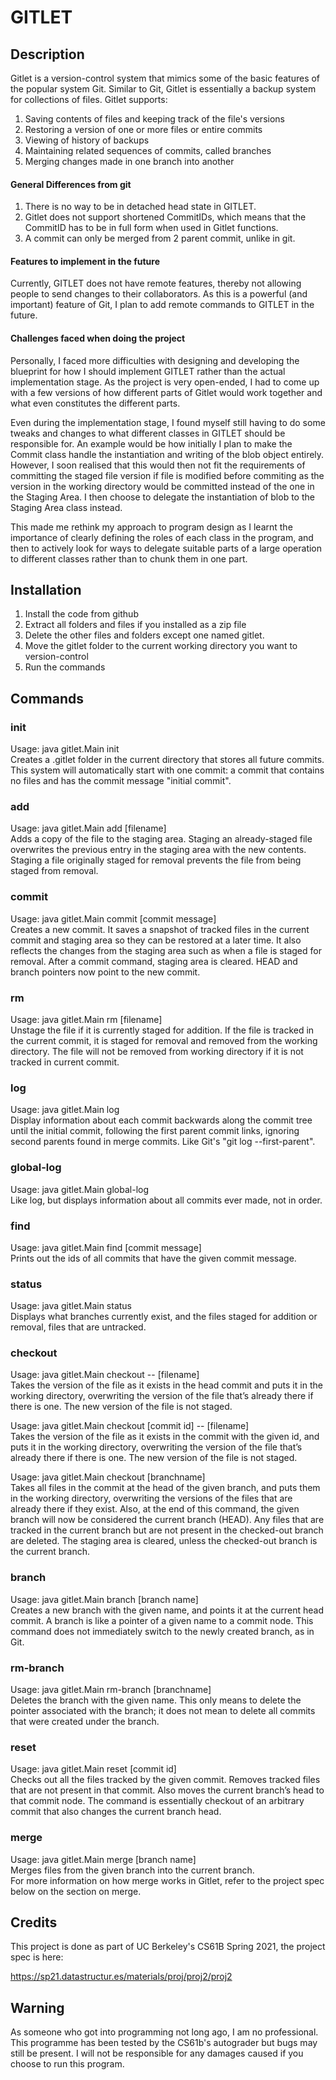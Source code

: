 # GITLET

## Description

Gitlet is a version-control system that mimics some of the basic features of the popular system Git. Similar to Git, Gitlet is essentially a backup system for collections of files. Gitlet supports:

1. Saving contents of files and keeping track of the file's versions
2. Restoring a version of one or more files or entire commits
3. Viewing of history of backups
4. Maintaining related sequences of commits, called branches
5. Merging changes made in one branch into another

#### General Differences from git 

1. There is no way to be in detached head state in GITLET.
2. Gitlet does not support shortened CommitIDs, which means that the CommitID has to be in full form when used in Gitlet functions.
3. A commit can only be merged from 2 parent commit, unlike in git.

#### Features to implement in the future

Currently, GITLET does not have remote features, thereby not allowing people to send changes to their collaborators. As this is a powerful (and important) feature of Git, I plan to add remote commands to GITLET in the future.

#### Challenges faced when doing the project

Personally, I faced more difficulties with designing and developing the blueprint for how I should implement GITLET rather than the actual implementation stage. As the project is very open-ended, I had to come up with a few versions of how different parts of Gitlet would work together and what even constitutes the different parts. 

Even during the implementation stage, I found myself still having to do some tweaks and changes to what different classes in GITLET should be responsible for. An example would be how initially I plan to make the Commit class handle the instantiation and writing of the blob object entirely. However, I soon realised that this would then not fit the requirements of committing the staged file version if file is modified before commiting as the version in the working directory would be committed instead of the one in the Staging Area. I then choose to delegate the instantiation of blob to the Staging Area class instead. 

This made me rethink my approach to program design as I learnt the importance of clearly defining the roles of each class in the program, and then to actively look for ways to delegate suitable parts of a large operation to different classes rather than to chunk them in one part.

## Installation

1. Install the code from github
2. Extract all folders and files if you installed as a zip file
3. Delete the other files and folders except one named gitlet.
4. Move the gitlet folder to the current working directory you want to version-control
5. Run the commands

## Commands

### init 
Usage: java gitlet.Main init  
Creates a .gitlet folder in the current directory that stores all future commits. This system will automatically start with one commit: a commit that contains no files and has the commit message "initial commit".  

### add
Usage: java gitlet.Main add [filename]  
Adds a copy of the file to the staging area. Staging an already-staged file overwrites the previous entry in the staging area with the new contents. Staging a file originally staged for removal prevents the file from being staged from removal.  

### commit
Usage: java gitlet.Main commit [commit message]  
Creates a new commit. It saves a snapshot of tracked files in the current commit and staging area so they can be restored at a later time. It also reflects the changes from the staging area such as when a file is staged for removal. After a commit command, staging area is cleared. HEAD and branch pointers now point to the new commit. 

### rm 
Usage: java gitlet.Main rm [filename]  
Unstage the file if it is currently staged for addition. If the file is tracked in the current commit, it is staged for removal and removed from the working directory. The file will not be removed from working directory if it is not tracked in current commit.  

### log
Usage: java gitlet.Main log  
Display information about each commit backwards along the commit tree until the initial commit, following the first parent commit links, ignoring second parents found in merge commits. Like Git's "git log --first-parent".  

### global-log
Usage: java gitlet.Main global-log  
Like log, but displays information about all commits ever made, not in order.  

### find 
Usage: java gitlet.Main find [commit message]  
Prints out the ids of all commits that have the given commit message.  

### status
Usage: java gitlet.Main status  
Displays what branches currently exist, and the files staged for addition or removal, files that are untracked.  

### checkout 
Usage: java gitlet.Main checkout -- [filename]  
Takes the version of the file as it exists in the head commit and puts it in the working directory, overwriting the version of the file that’s already there if there is one. The new version of the file is not staged.  

Usage: java gitlet.Main checkout [commit id] -- [filename]  
Takes the version of the file as it exists in the commit with the given id, and puts it in the working directory, overwriting the version of the file that’s already there if there is one. The new version of the file is not staged.  

Usage: java gitlet.Main checkout [branchname]  
Takes all files in the commit at the head of the given branch, and puts them in the working directory, overwriting the versions of the files that are already there if they exist. Also, at the end of this command, the given branch will now be considered the current branch (HEAD). Any files that are tracked in the current branch but are not present in the checked-out branch are deleted. The staging area is cleared, unless the checked-out branch is the current branch.  

### branch 
Usage: java gitlet.Main branch [branch name]  
Creates a new branch with the given name, and points it at the current head commit. A branch is like a pointer of a given name to a commit node. This command does not immediately switch to the newly created branch, as in Git.  

### rm-branch  
Usage: java gitlet.Main rm-branch [branchname]  
Deletes the branch with the given name. This only means to delete the pointer associated with the branch; it does not mean to delete all commits that were created under the branch.  

### reset 
Usage: java gitlet.Main reset [commit id]  
Checks out all the files tracked by the given commit. Removes tracked files that are not present in that commit. Also moves the current branch’s head to that commit node.  The command is essentially checkout of an arbitrary commit that also changes the current branch head.  

### merge
Usage: java gitlet.Main merge [branch name]  
Merges files from the given branch into the current branch.   
For more information on how merge works in Gitlet, refer to the project spec below on the section on merge. 

## Credits

This project is done as part of UC Berkeley's CS61B Spring 2021, the project spec is here: 

https://sp21.datastructur.es/materials/proj/proj2/proj2


## Warning

As someone who got into programming not long ago, I am no professional. This programme has been tested by the CS61b's autograder but bugs may still be present.
I will not be responsible for any damages caused if you choose to run this program. 
